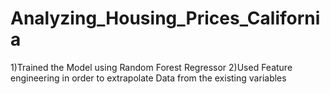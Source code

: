 # Analyzing_Housing_Prices_California

1)Trained the Model using Random Forest Regressor
2)Used Feature engineering in order to extrapolate Data from the existing variables
